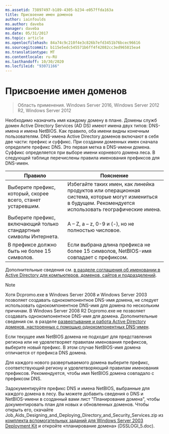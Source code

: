 ```yaml
---
ms.assetid: 73897497-b189-4305-b234-e057ffda163a
title: Присвоение имен доменов
author: iainfoulds
ms.author: daveba
manager: daveba
ms.date: 05/31/2017
ms.topic: article
ms.openlocfilehash: 84a74c9c210f4e3c826b7efd3451b76bcec96616
ms.sourcegitcommit: b115e5edc545571b6ff4f42082cc3ed965815ea4
ms.translationtype: MT
ms.contentlocale: ru-RU
ms.lasthandoff: 10/30/2020
ms.locfileid: "93071166"
---
```

# <a name="assigning-domain-names"></a>Присвоение имен доменов

> Область применения. Windows Server 2016, Windows Server 2012 R2, Windows Server 2012

Необходимо назначить имя каждому домену в плане. Домены служб домен Active Directory Services (AD DS) имеют имена двух типов: DNS-имена и имена NetBIOS. Как правило, оба имени видны конечным пользователям. DNS-имена Active Directory доменов включают в себя две части: префикс и суффикс. При создании доменных имен сначала определите префикс DNS. Это первая метка в DNS-имени домена. Суффикс определяется при выборе имени корневого домена леса. В следующей таблице перечислены правила именования префиксов для DNS-имен.

|Правило|Пояснение|
|--------|---------------|
|Выберите префикс, который, скорее всего, станет устаревшим.|Избегайте таких имен, как линейка продуктов или операционная система, которые могут измениться в будущем. Рекомендуется использовать географические имена.|
|Выберите префикс, включающий только стандартные символы Интернета.|A – Z, a – z, 0-9 и (-), но не полностью числовое.|
|В префиксе должно быть не более 15 символов.|Если выбрана длина префикса не более 15 символов, NetBIOS-имя совпадает с префиксом.|

Дополнительные сведения см. [в разделе соглашения об именовании в Active Directory для компьютеров, доменов, сайтов и подразделений](https://support.microsoft.com/help/909264/).

> [!NOTE]
> Хотя Dcpromo.exe в Windows Server 2008 и Windows Server 2003 позволяет создавать однокомпонентное DNS-имя домена, не следует использовать однокомпонентное DNS-имя для домена по нескольким причинам. В Windows Server 2008 R2 Dcpromo.exe не позволяет создавать однокомпонентное DNS-имя для домена. Дополнительные сведения см. в разделе [развертывание и работа Active Directory доменов, настроенных с помощью однокомпонентных DNS-имен](https://support.microsoft.com/help/300684/).

Если текущее имя NetBIOS домена не подходит для представления региона или не удовлетворяет правилам именования префиксов, выберите новый префикс. В этом случае NetBIOS-имя домена отличается от префикса DNS домена.

Для каждого нового развертываемого домена выберите префикс, соответствующий региону и удовлетворяющий правилам именования префиксов. Рекомендуется, чтобы имя NetBIOS домена совпадало с префиксом DNS.

Задокументируйте префикс DNS и имена NetBIOS, выбранные для каждого домена в лесу. Вы можете добавить сведения о DNS и NetBIOS-имени в созданный вами лист "Планирование домена", чтобы документировать план для новых и обновленных доменов. Чтобы открыть его, скачайте Job_Aids_Designing_and_Deploying_Directory_and_Security_Services.zip из [комплекта вспомогательных заданий для Windows Server 2003 Deployment Kit](https://microsoft.com/download/details.aspx?id=9608) и откройте «планирование домена» (DSSLOGI_5.doc).
